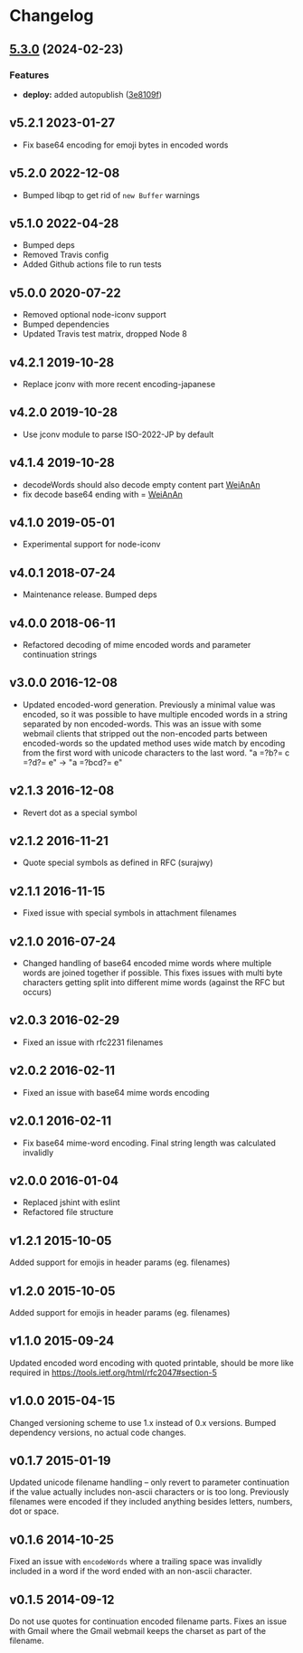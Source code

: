 # Changelog

## [5.3.0](https://github.com/nodemailer/libmime/compare/v5.2.1...v5.3.0) (2024-02-23)


### Features

* **deploy:** added autopublish ([3e8109f](https://github.com/nodemailer/libmime/commit/3e8109f19bc7b9fb313467f61177ab08459ecf21))

## v5.2.1 2023-01-27

-   Fix base64 encoding for emoji bytes in encoded words

## v5.2.0 2022-12-08

-   Bumped libqp to get rid of `new Buffer` warnings

## v5.1.0 2022-04-28

-   Bumped deps
-   Removed Travis config
-   Added Github actions file to run tests

## v5.0.0 2020-07-22

-   Removed optional node-iconv support
-   Bumped dependencies
-   Updated Travis test matrix, dropped Node 8

## v4.2.1 2019-10-28

-   Replace jconv with more recent encoding-japanese

## v4.2.0 2019-10-28

-   Use jconv module to parse ISO-2022-JP by default

## v4.1.4 2019-10-28

-   decodeWords should also decode empty content part [WeiAnAn](9bbcfd2)
-   fix decode base64 ending with = [WeiAnAn](6e656e2)

## v4.1.0 2019-05-01

-   Experimental support for node-iconv

## v4.0.1 2018-07-24

-   Maintenance release. Bumped deps

## v4.0.0 2018-06-11

-   Refactored decoding of mime encoded words and parameter continuation strings

## v3.0.0 2016-12-08

-   Updated encoded-word generation. Previously a minimal value was encoded, so it was possible to have multiple encoded words in a string separated by non encoded-words. This was an issue with some webmail clients that stripped out the non-encoded parts between encoded-words so the updated method uses wide match by encoding from the first word with unicode characters to the last word. "a =?b?= c =?d?= e" -> "a =?bcd?= e"

## v2.1.3 2016-12-08

-   Revert dot as a special symbol

## v2.1.2 2016-11-21

-   Quote special symbols as defined in RFC (surajwy)

## v2.1.1 2016-11-15

-   Fixed issue with special symbols in attachment filenames

## v2.1.0 2016-07-24

-   Changed handling of base64 encoded mime words where multiple words are joined together if possible. This fixes issues with multi byte characters getting split into different mime words (against the RFC but occurs)

## v2.0.3 2016-02-29

-   Fixed an issue with rfc2231 filenames

## v2.0.2 2016-02-11

-   Fixed an issue with base64 mime words encoding

## v2.0.1 2016-02-11

-   Fix base64 mime-word encoding. Final string length was calculated invalidly

## v2.0.0 2016-01-04

-   Replaced jshint with eslint
-   Refactored file structure

## v1.2.1 2015-10-05

Added support for emojis in header params (eg. filenames)

## v1.2.0 2015-10-05

Added support for emojis in header params (eg. filenames)

## v1.1.0 2015-09-24

Updated encoded word encoding with quoted printable, should be more like required in https://tools.ietf.org/html/rfc2047#section-5

## v1.0.0 2015-04-15

Changed versioning scheme to use 1.x instead of 0.x versions. Bumped dependency versions, no actual code changes.

## v0.1.7 2015-01-19

Updated unicode filename handling – only revert to parameter continuation if the value actually includes
non-ascii characters or is too long. Previously filenames were encoded if they included anything
besides letters, numbers, dot or space.

## v0.1.6 2014-10-25

Fixed an issue with `encodeWords` where a trailing space was invalidly included in a word if the word
ended with an non-ascii character.

## v0.1.5 2014-09-12

Do not use quotes for continuation encoded filename parts. Fixes an issue with Gmail where the Gmail webmail keeps the charset as part of the filename.
